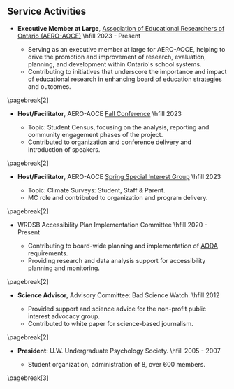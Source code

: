 ## Service Activities

* **Executive Member at Large**, [Association of Educational Researchers of Ontario (AERO-AOCE)](https://www.aero-aoce.org/aero-aoce-executiveexeacutecutif-drsquoaero-aoce.html) \hfill 2023 - Present

  - Serving as an executive member at large for AERO-AOCE, helping to drive the promotion and improvement of research, evaluation, planning, and development within Ontario's school systems.
  - Contributing to initiatives that underscore the importance and impact of educational research in enhancing board of education strategies and outcomes.

\pagebreak[2]

* **Host/Facilitator**, AERO-AOCE [Fall Conference](https://mail.google.com/mail/u/0/#search/aero+fall+conference?projector=1) \hfill 2023

  - Topic: Student Census, focusing on the analysis, reporting and community engagement phases of the project.
  - Contributed to organization and conference delivery and introduction of speakers.

\pagebreak[2]

* **Host/Facilitator**, AERO-AOCE [Spring Special Interest Group](https://drive.google.com/file/d/1mNDOn_Xfc6B3_2UVLKF-4KWSdrHhBFQp/view) \hfill 2023

  - Topic: Climate Surveys: Student, Staff & Parent.
  - MC role and contributed to organization and program delivery.

\pagebreak[2]

* WRDSB Accessibility Plan Implementation Committee \hfill 2020 - Present

  - Contributing to board-wide planning and implementation of [AODA](https://aoda.ca/laws/) requirements.
  - Providing research and data analysis support for accessibility planning and monitoring.

\pagebreak[2]


* **Science Advisor**, Advisory Committee: Bad Science Watch. \hfill 2012

  - Provided support and science advice for the non-profit public interest advocacy group.
  - Contributed to white paper for science-based journalism.

\pagebreak[2]

* **President**: U.W. Undergraduate Psychology Society. \hfill 2005 - 2007

  - Student organization, administration of 8, over 600 members.

\pagebreak[3]
